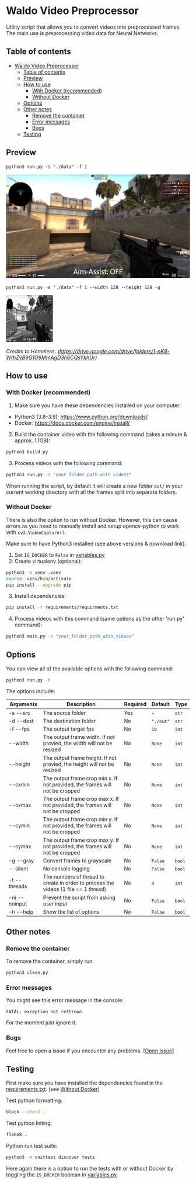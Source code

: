 # Waldo Video Preprocessor

Utility script that allows you to convert videos into preprocessed frames. The main use is preprocessing video data for Neural Networks.

## Table of contents

- [Waldo Video Preprocessor](#waldo-video-preprocessor)
  - [Table of contents](#table-of-contents)
  - [Preview](#preview)
  - [How to use](#how-to-use)
    - [With Docker (recommended)](#with-docker-recommended)
    - [Without Docker](#without-docker)
  - [Options](#options)
  - [Other notes](#other-notes)
    - [Remove the container](#remove-the-container)
    - [Error messages](#error-messages)
    - [Bugs](#bugs)
  - [Testing](#testing)

## Preview

```
python3 run.py -s "./data" -f 1
```

![Converted Frame 1](images/frame_11.png)

```
python3 run.py -s "./data" -f 1 --width 128 --height 128 -g
```

![Converted Frame 2](images/frame_11_converted.png)

_Credits to Homeless. (https://drive.google.com/drive/folders/1-nK8-WthZyB9G1O9MmAgD3h6CQsYkhUr)_

## How to use

### With Docker (recommended)

1. Make sure you have these dependencies installed on your computer:

- Python3 (3.8-3.9): https://www.python.org/downloads/
- Docker: https://docs.docker.com/engine/install/

2. Build the container video with the following command (takes a minute & approx. 1.1GB):

```sh
python3 build.py
```

3. Process videos with the following command:

```sh
python3 run.py -s "your_folder_path_with_videos"
```

When running the script, by default it will create a new folder `out/` in your current working directory with all the frames split into separate folders.

### Without Docker

There is also the option to run without Docker. However, this can cause errors as you need to manually install and setup opencv-python to work with `cv2.VideoCapture()`.

Make sure to have Python3 installed (see above versions & download link).

1. Set `IS_DOCKER` to `False` in [variables.py](variables.py)
2. Create virtualenv (optional):

```sh
python3 -m venv .venv
source .venv/bin/activate
pip install --upgrade pip
```

3. Install dependencies:

```sh
pip install -r requirements/requirments.txt
```

4. Process videos with this command (same options as the other 'run.py' command):

```sh
python3 main.py -s "your_folder_path_with_videos"
```

## Options

You can view all of the available options with the following command:

```sh
python3 run.py -h
```

The options include:

| Arguments     | Description                                                                         | Required | Default   | Type   |
| ------------- | ----------------------------------------------------------------------------------- | -------- | --------- | ------ |
| -s --src      | The source folder                                                                   | Yes      | -         | `str`  |
| -d --dest     | The destination folder                                                              | No       | `"./out"` | `str`  |
| -f --fps      | The output target fps                                                               | No       | `10`      | `int`  |
| --width       | The output frame width. If not provied, the width will not be resized               | No       | `None`    | `int`  |
| --height      | The output frame height. If not provied, the height will not be resized             | No       | `None`    | `int`  |
| --cxmin       | The output frame crop min x. If not provided, the frames will not be cropped        | No       | `None`    | `int`  |
| --cxmax       | The output frame crop max x. If not provided, the frames will not be cropped        | No       | `None`    | `int`  |
| --cymin       | The output frame crop min y. If not provided, the frames will not be cropped        | No       | `None`    | `int`  |
| --cymax       | The output frame crop max y. If not provided, the frames will not be cropped        | No       | `None`    | `int`  |
| -g --gray     | Convert frames to grayscale                                                         | No       | `False`   | `bool` |
| --silent      | No console logging                                                                  | No       | `False`   | `bool` |
| -t --threads  | The numbers of thread to create in order to process the videos (1 file == 1 thread) | No       | `4`       | `int`  |
| -ni --noinput | Prevent the script from asking user input                                           | No       | `False`   | `bool` |
| -h --help     | Show the list of options                                                            | No       | `False`   | `bool` |

## Other notes

### Remove the container

To remove the container, simply run:

```sh
python3 clean.py
```

### Error messages

You might see this error message in the console:

```
FATAL: exception not rethrown
```

For the moment just ignore it.

### Bugs

Feel free to open a issue if you encounter any problems. [[Open Issue]](https://github.com/leonardcser/waldo-preprocess/issues/new/choose)

## Testing

First make sure you have installed the dependencies found in the [requirements.txt](requirements/requirements.txt). (see [Without Docker](#without-docker))

Test python formatting:

```sh
black --check .
```

Test python linting:

```sh
flake8 .
```

Python run test suite:

```sh
python3 -m unittest discover tests
```

Here again there is a option to run the tests with or without Docker by toggling the `IS_DOCKER` boolean in [variables.py](variables.py).
